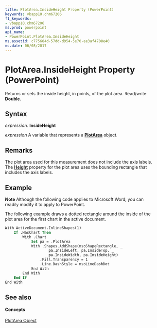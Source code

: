 ```yaml
---
title: PlotArea.InsideHeight Property (PowerPoint)
keywords: vbapp10.chm67206
f1_keywords:
- vbapp10.chm67206
ms.prod: powerpoint
api_name:
- PowerPoint.PlotArea.InsideHeight
ms.assetid: c775684d-57dd-d954-5e70-ee3af4788e40
ms.date: 06/08/2017
---
```



# PlotArea.InsideHeight Property (PowerPoint)

Returns or sets the inside height, in points, of the plot area. Read/write **Double**.


## Syntax

 _expression_. **InsideHeight**

 _expression_ A variable that represents a **[PlotArea](plotarea-object-powerpoint.md)** object.


## Remarks

The plot area used for this measurement does not include the axis labels. The **[Height](plotarea-height-property-powerpoint.md)** property for the plot area uses the bounding rectangle that includes the axis labels.


## Example




 **Note**  Although the following code applies to Microsoft Word, you can readily modify it to apply to PowerPoint.

The following example draws a dotted rectangle around the inside of the plot area for the first chart in the active document.




```vb
With ActiveDocument.InlineShapes(1)
    If .HasChart Then
        With .Chart
            Set pa = .PlotArea
            With .Shapes.AddShape(msoShapeRectangle, _
                    pa.InsideLeft, pa.InsideTop, _
                    pa.InsideWidth, pa.InsideHeight)
                .Fill.Transparency = 1
                .Line.DashStyle = msoLineDashDot
            End With
        End With
    End If
End With
```


## See also


#### Concepts


[PlotArea Object](plotarea-object-powerpoint.md)

